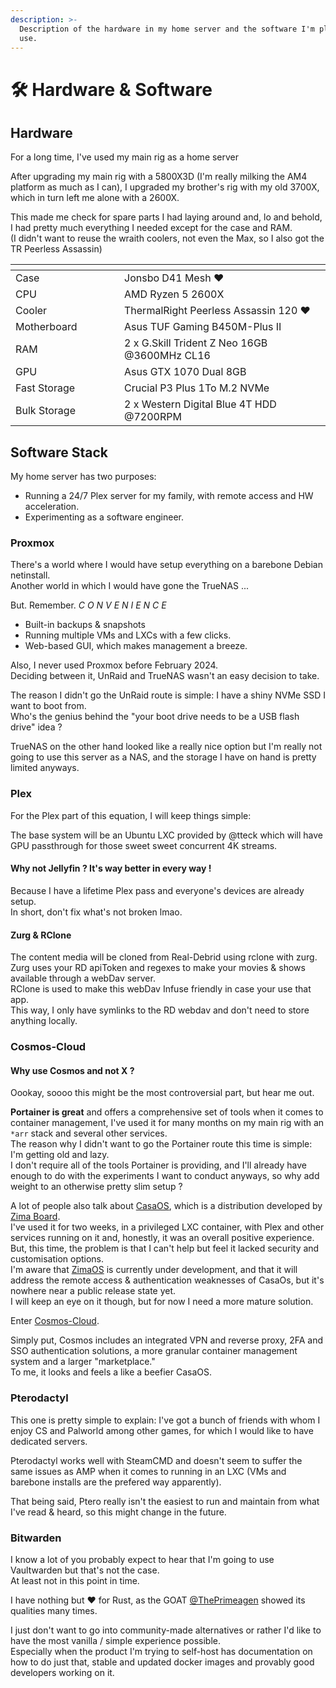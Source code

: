 ```yaml
---
description: >-
  Description of the hardware in my home server and the software I'm planning to
  use.
---
```


# 🛠️ Hardware & Software

## Hardware

For a long time, I've used my main rig as a home server&#x20;

After upgrading my main rig with a 5800X3D (I'm really milking the AM4 platform as much as I can), I upgraded my brother's rig with my old 3700X, which in turn left me alone with a 2600X.

This made me check for spare parts I had laying around and, lo and behold, I had pretty much everything I needed except for the case and RAM.\
(I didn't want to reuse the wraith coolers, not even the Max, so I also got the TR Peerless Assassin)

<table data-header-hidden><thead><tr><th width="158"></th><th></th></tr></thead><tbody><tr><td>Case</td><td>Jonsbo D41 Mesh <span data-gb-custom-inline data-tag="emoji" data-code="2764">❤️</span></td></tr><tr><td>CPU</td><td>AMD Ryzen 5 2600X</td></tr><tr><td>Cooler</td><td>ThermalRight Peerless Assassin 120 <span data-gb-custom-inline data-tag="emoji" data-code="2764">❤️</span></td></tr><tr><td>Motherboard</td><td>Asus TUF Gaming B450M-Plus II</td></tr><tr><td>RAM</td><td>2 x G.Skill Trident Z Neo 16GB @3600MHz CL16 </td></tr><tr><td>GPU</td><td>Asus GTX 1070 Dual 8GB</td></tr><tr><td>Fast Storage</td><td>Crucial P3 Plus 1To M.2 NVMe </td></tr><tr><td>Bulk Storage</td><td>2 x Western Digital Blue 4T HDD @7200RPM </td></tr></tbody></table>

## Software Stack

My home server has two purposes:

* Running a 24/7 Plex server for my family, with remote access and HW acceleration.
* Experimenting as a software engineer.

### Proxmox

There's a world where I would have setup everything on a barebone Debian netinstall.\
Another world in which I would have gone the TrueNAS ...

But. Remember. _C O N V E N I E N C E_&#x20;

* Built-in backups & snapshots
* Running multiple VMs and LXCs with a few clicks.
* Web-based GUI, which makes management a breeze.

Also, I never used Proxmox before February 2024.\
Deciding between it, UnRaid and TrueNAS wasn't an easy decision to take.

The reason I didn't go the UnRaid route is simple: I have a shiny NVMe SSD I want to boot from.\
Who's the genius behind the "your boot drive needs to be a USB flash drive" idea ?

TrueNAS on the other hand looked like a really nice option but I'm really not going to use this server as a NAS, and the storage I have on hand is pretty limited anyways.

### Plex

For the Plex part of this equation, I will keep things simple:

The base system will be an Ubuntu LXC provided by @tteck which will have GPU passthrough for those sweet sweet concurrent 4K streams.

#### Why not Jellyfin ? It's way better in every way !

Because I have a lifetime Plex pass and everyone's devices are already setup.\
In short, don't fix what's not broken lmao.

#### Zurg & RClone

The content media will be cloned from Real-Debrid using rclone with zurg.\
Zurg uses your RD apiToken and regexes to make your movies & shows available through a webDav server.\
RClone is used to make this webDav Infuse friendly in case your use that app.\
This way, I only have symlinks to the RD webdav and don't need to store anything locally.

### Cosmos-Cloud

#### Why use Cosmos and not X ?

Oookay, soooo this might be the most controversial part, but hear me out.

**Portainer is great** and offers a comprehensive set of tools when it comes to container management, I've used it for many months on my main rig with an `*arr` stack and several other services.\
The reason why I didn't want to go the Portainer route this time is simple: I'm getting old and lazy.\
I don't require all of the tools Portainer is providing, and I'll already have enough to do with the experiments I want to conduct anyways, so why add weight to an otherwise pretty slim setup ?

A lot of people also talk about [CasaOS](https://casaos.io/), which is a distribution developed by [Zima Board](https://www.zimaboard.com/).\
I've used it for two weeks, in a privileged LXC container, with Plex and other services running on it and, honestly, it was an overall positive experience.\
But, this time, the problem is that I can't help but feel it lacked security and customisation options.\
&#x20;   I'm aware that [ZimaOS](https://github.com/IceWhaleTech/zimaos-rauc) is currently under development, and that it will address the remote access & authentication weaknesses of CasaOs, but it's nowhere near a public release state yet.\
I will keep an eye on it though, but for now I need a more mature solution.

Enter [Cosmos-Cloud](https://cosmos-cloud.io/).

Simply put, Cosmos includes an integrated VPN and reverse proxy, 2FA and SSO authentication solutions, a more granular container management system and a larger "marketplace."\
To me, it looks and feels a like a beefier CasaOS.

### Pterodactyl

This one is pretty simple to explain: I've got a bunch of friends with whom I enjoy CS and Palworld among other games, for which I would like to have dedicated servers. &#x20;

Pterodactyl works well with SteamCMD and doesn't seem to suffer the same issues as AMP when it comes to running in an LXC (VMs and barebone installs are the prefered way apparently).

That being said, Ptero really isn't the easiest to run and maintain from what I've read & heard, so this might change in the future.

### Bitwarden

I know a lot of you probably expect to hear that I'm going to use Vaultwarden but that's not the case.\
At least not in this point in time.

I have nothing but :heart: for Rust, as the GOAT [@ThePrimeagen](https://www.twitch.tv/ThePrimeagen) showed its qualities many times.

I just don't want to go into community-made alternatives or rather I'd like to have the most vanilla / simple experience possible.\
Especially when the product I'm trying to self-host has documentation on how to do just that, stable and updated docker images and provably good developers working on it.

